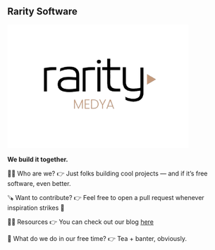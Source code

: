 ## Rarity Software

![logo](https://raw.githubusercontent.com/raritysoftware/social/refs/heads/main/assets/logo.png)

**We build it together.**

🙋‍♀️ Who are we? 👉 Just folks building cool projects — and if it’s free software, even better.

🪚 Want to contribute? 👉 Feel free to open a pull request whenever inspiration strikes 🫡

👩‍💻 Resources 👉 You can check out our blog [here](#)

🍿 What do we do in our free time? 👉 Tea + banter, obviously.
